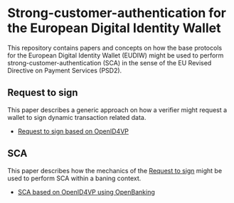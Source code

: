 # Strong-customer-authentication for the European Digital Identity Wallet
This repository contains papers and concepts on how the base protocols for the European Digital Identity Wallet (EUDIW) might be used to perform strong-customer-authentication (SCA) in the sense of the EU Revised Directive on Payment Services (PSD2).

## Request to sign

This paper describes a generic approach on how a verifier might request a wallet to sign dynamic transaction related data.  
- [Request to sign based on OpenID4VP](openid4vp-r2s.md)

## SCA

This paper describes how the mechanics of the [Request to sign](openid4vp-r2s.md) might be used to perform SCA within a baning context.

- [SCA based on OpenID4VP using OpenBanking](openbanking-r2s.md)

